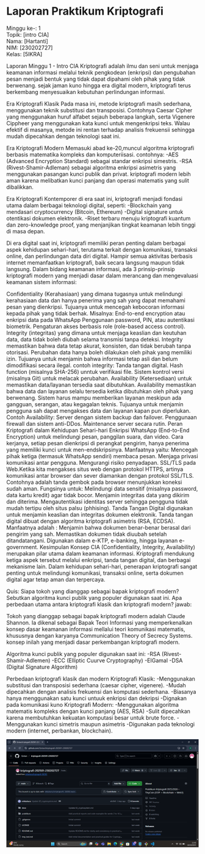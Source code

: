 # Laporan Praktikum Kriptografi
Minggu ke-: 1  
Topik: [intro CIA]  
Nama: [Hartanti]  
NIM: [230202727]  
Kelas: [5IKRA]  

Laporan Minggu 1 - Intro CIA
Kriptografi adalah ilmu dan seni untuk menjaga keamanan informasi melalui teknik pengkodean (enkripsi) dan pengubahan pesan menjadi bentuk yang tidak dapat dipahami oleh pihak yang tidak berwenang. sejak jaman kuno hingga era digital modern, kriptografi terus berkembang menyesuaikan kebutuhan perlindungan informasi.

Era Kriptografi Klasik Pada masa ini, metode kriptografi masih sederhana, menggunakan teknik substitusi dan transposisi. Contohnya Caesar Cipher yang menggunakan huruf alfabet sejauh beberapa langkah, serta Vigenere Cippheer yang menggunakan kata kunci untuk mengenkripsi teks. Walau efektif di masanya, metode ini rentan terhadap analisis frekuensii sehingga mudah dipecahkan dengan teknologi saat ini.

Era Kriptografi Modern Memasuki abad ke-20,muncul algoritma kriptografi berbasis matematika kompleks dan komputeriisasi. contohnya: -AES (Advanced Encryption Standard) sebagai standar enkripsi simestris. -RSA (Rivest-Shamir-Adleman) sebagai algoritma enkripsi asimetris yang menggunakan pasangan kunci publik dan privat. kriptografi modern lebih aman karena melibatkan kunci panjang dan operasi matematis yang sulit dibalikkan.

Era Kriptografi Kontemporer di era saat ini, kriptografi menjadi fondasi utama dalam berbagai teknologi digital, seperti: -Blockchain yang mendasari cryptocurrency (Bitcoin, Ethereum) -Digital signature untuk otentikasi dokumen elektronik. -Riset terbaru menuju kriptografi kuantum dan zero-knowledge proof, yang menjanjikan tingkat keamanan lebih tinggi di masa depan.

Di era digital saat ini, kriptografi memiliki peran penting dalam berbagai aspek kehidupan sehari-hari, terutama terkait dengan komunikasi, transaksi online, dan perlindungan data diri digital. Hampir semua aktivitas berbasis internet memanfaatkan kriptografi, baik secara langsung maupun tidak langsung. Dalam bidang keamanan informasi, ada 3 prinsip-prinsip kriptografi modern yang menjadi dasar dalam merancang dan mengevaluasi keamanan sistem informasi:

Confidentiality (Kerahasiaan) yang dimana tugasnya untuk melindungi kerahasiaan data dan hanya penerima yang sah yang dapat memahami pesan yang dienkripsi. Tujuanya untuk mencegah kebocoran informasi kepada pihak yang tidak berhak. Misalnya:
End-to-end encryption atau enkripsi data pada WhatsApp
Penggunaan password, PIN, atau autentikasi biometrik.
Pengaturan akses berbasis role (role-based access control).
Integrity (integritas) yang dimana untuk menjaga keaslian dan keutuhan data, data tidak boleh diubah selama transmisi tanpa deteksi. Integrity memastikan bahwa data tetap akurat, konsisten, dan tidak berubah tanpa otorisasi. Perubahan data hanya boleh dilakukan oleh pihak yang memiliki izin. Tujuanya untuk menjamin bahwa informasi tetap asli dan belum dimodifikasi secara ilegal. contoh integrity:
Tanda tangan digital.
Hash function (misalnya SHA-256) unntuk verifikasi file.
Sistem kontrol versi (misalnya Git) untuk melacak perubahan.
Availability (Ketersediaan) untuk memastikan data/layanan tersedia saat dibutuhkan. Availability memastikan bahwa data dan layanan selalu tersedia ketika dibutuhkan oleh pihak yang berwenang. Sistem harus mampu memberikan layanan meskipun ada gangguan, serangan, atau kegagalan teknis. Tujuanya untuk menjamin pengguna sah dapat mengakses data dan layanan kapan pun diperlukan. Contoh Availability:
Server dengan sistem backup dan failover.
Penggunaan firewall dan sistem anti-DDos.
Maintenance server secara rutin.
Peran Kriptografi dalam Kehidupan Sehari-hari
Enkripsi WhatsApp (End-to-End Encryption) untuk melindungi pesan, panggilan suara, dan video. Cara kerjanya, setiap pesan dienkripsi di perangkat pengirim, hanya penerima yang memiliki kunci untuk men-endskripsinya. Manfaatnya yaitu:
Mencegah pihak ketiga (termasuk WhatsApp sendiri) membaca pesan.
Menjaga privasi komunikasi antar pengguna.
Mengurangi risiko penyadapan.
SSL/TLS pada Web.Ketika kita mengakses situs web dengan protokol HTTPS, artinya komunikasi antar browser dan sever diamankan dengan protokol SSL/TLS. Contohnya adalah tanda gembok pada browser menunjukkan koneksi sudah aman. Fungsinya untuk:
Melindungi data sensitif (misalnya password, data kartu kredit) agar tidak bocor.
Menjamin integritas data yang dikirim dan diterima.
Mengautentikasi identitas server sehingga pengguna tidak mudah tertipu oleh situs palsu (phhising).
Tanda Tangan Digital digunakan untuk menjamin keaslian dan integritas dokumen elektronik. Tanda tangan digital dibuat dengan algoritma kriptografi asimetris (RSA, ECDSA). Manfaatnya adalah :
Menjamin bahwa dokumen benar-benar berasal dari pengirim yang sah.
Memastikan dokumen tidak diuubah setelah ditandatangani.
Digunakan dalam e-KTP, e-banking, hingga layanan e-government.
Kesimpulan
Konsep CIA (Confidentiality, Integrity, Availability) merupakan pilar utama dalam keamanan informasi. Kriptografi mendukung ketiga aspek tersebut melalui enkripsi, tanda tangan digital, dan berbagai mekanisme lain. Dalam kehidupan sehari-hari, penerapan kriptografi sangat penting untuk melindungi komunikasi, transaksi online, serta dokumen digital agar tetap aman dan terpercaya.

Quis:
Siapa tokoh yang dianggap sebagai bapak kriptografi modern?
Sebutkan algoritma kunci publik yang populer digunakan saat ini.
Apa perbedaan utama antara kriptografi klasik dan kriptografi modern?
jawab:

Tokoh yang dianggap sebagai bapak kriptografi modern adalah Claude Shannon. Ia dikenal sebagai Bapak Teori Informasi yang memperkenalkan konsep dasar keamanan informasi mellalui teori komunikasi matematis, khususnya dengan karyanya Communication Theory of Secrecy Systems. konsep inilah yang menjadi dasar perkembangan kriptografi modern.

Algoritma kunci publik yang populer digunakan saat ini: -RSA (Rivest-Shamir-Adlemen) -ECC (Elliptic Cuurve Cryptography) -EIGamal -DSA (Digital Signature Algorithm)

Perbedaan kriptografi klasik dan modern Kriptografi Klasik: -Menggunakan substitusi dan transposisi sederhana (caesar cipher, vigenere). -Mudah dipecahkan dengan analisis frekuensi dan komputasi sederhana. -Biasanya hanya menggunakan satu kunci untuuk enkripsi dan dekripsi -Dignakan pada komunikasi kuno Kriptografi Modern: -Menggunakan algoritma matematis kompleks dengan kunci panjang (AES, RSA) -Sulit dipecahkan karena membutuhkan kekuatan komputasi besar untuk brute force. -Menggunakan kunci simetris maupun asimetris -Digunakan pada teknologi modern (internet, perbankan, blockchain).

![Setup GitHub](screenshots/repo_setup.png)